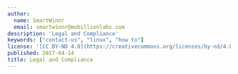 ```yaml
---
author:
  name: SmartWinnr
  email: smartwinnr@mobillionlabs.com
description: 'Legal and Compliance'
keywords: ["contact-us", "linux", "how to"]
license: '[CC BY-ND 4.0](https://creativecommons.org/licenses/by-nd/4.0)'
published: 2017-04-14
title: Legal and Compliance
---
```

